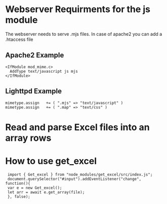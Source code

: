 # Webserver Requirments for the js module
The webserver needs to serve .mjs files. In case of apache2 you can add a .htaccess file 
## Apache2 Example 
```console
<IfModule mod_mime.c>
  AddType text/javascript js mjs
</IfModule>

```

## Lighttpd Example 
```console
mimetype.assign   += ( ".mjs" => "text/javascript" )
mimetype.assign   += ( ".map" => "text/css" )
```

# Read and parse Excel files into an array rows 

# How to use get_excel
   ```console
    import { Get_excel } from "node_modules/get_excel/src/index.js";
    document.querySelector("#input").addEventListener("change", function(){
    var e = new Get_excel();
    let arr = await e.get_array(file);
    }, false);
   ```
